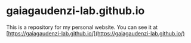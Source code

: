# gaiagaudenzi-lab.github.io

This is a repository for my personal website. You can see it at [https://gaiagaudenzi-lab.github.io/](https://gaiagaudenzi-lab.github.io/)
